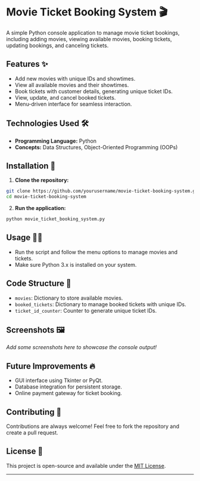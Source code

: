 # Movie Ticket Booking System 🎬

A simple Python console application to manage movie ticket bookings, including adding movies, viewing available movies, booking tickets, updating bookings, and canceling tickets.

## Features ✨

- Add new movies with unique IDs and showtimes.
- View all available movies and their showtimes.
- Book tickets with customer details, generating unique ticket IDs.
- View, update, and cancel booked tickets.
- Menu-driven interface for seamless interaction.

## Technologies Used 🛠️

- **Programming Language:** Python
- **Concepts:** Data Structures, Object-Oriented Programming (OOPs)

## Installation 🚀

1. **Clone the repository:**

```bash
git clone https://github.com/yourusername/movie-ticket-booking-system.git
cd movie-ticket-booking-system
```

2. **Run the application:**

```bash
python movie_ticket_booking_system.py
```

## Usage 🐱‍🏍

- Run the script and follow the menu options to manage movies and tickets.
- Make sure Python 3.x is installed on your system.

## Code Structure 📁

- `movies`: Dictionary to store available movies.
- `booked_tickets`: Dictionary to manage booked tickets with unique IDs.
- `ticket_id_counter`: Counter to generate unique ticket IDs.

## Screenshots 🖼️

_Add some screenshots here to showcase the console output!_

## Future Improvements 🔥

- GUI interface using Tkinter or PyQt.
- Database integration for persistent storage.
- Online payment gateway for ticket booking.

## Contributing 🤝

Contributions are always welcome! Feel free to fork the repository and create a pull request.

## License 📝

This project is open-source and available under the [MIT License](LICENSE).

---
